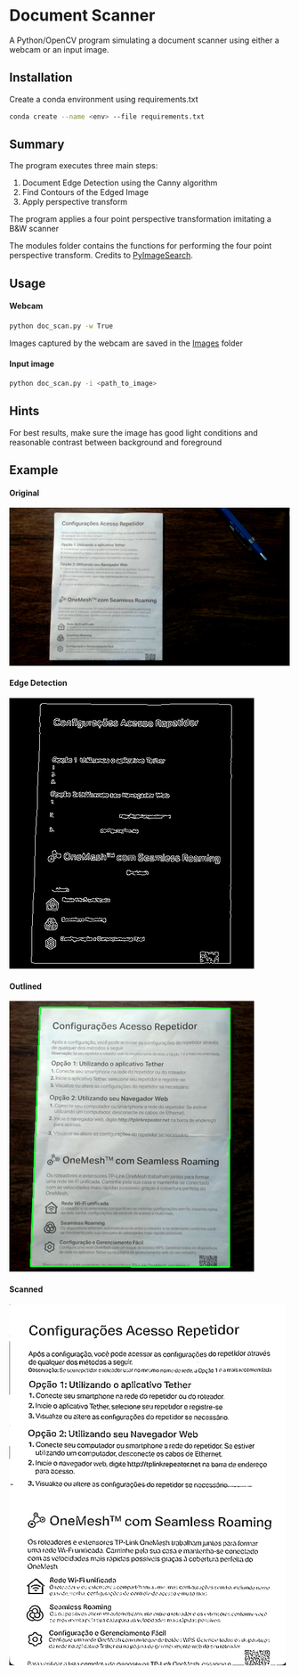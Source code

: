 # Document Scanner

A Python/OpenCV program simulating a document scanner using either a webcam
or an input image.

## Installation
Create a conda environment using requirements.txt
```bash
conda create --name <env> --file requirements.txt
```

## Summary
The program executes three main steps:

1. Document Edge Detection using the Canny algorithm
2. Find Contours of the Edged Image
3. Apply perspective transform

The program applies a four point perspective transformation
imitating a B&W scanner

The modules folder contains the functions for performing
the four point perspective transform. Credits to [PyImageSearch](https://pyimagesearch.com).

## Usage

#### Webcam
```bash
python doc_scan.py -w True
```
Images captured by the webcam are saved in the [Images](./images) folder

#### Input image
```bash
python doc_scan.py -i <path_to_image>
```

## Hints
For best results, make sure the image has good light conditions and
reasonable contrast between background and foreground

## Example
#### Original
![Sample Image](./images/manual_03.png)

#### Edge Detection
![Edge Detection](./sample_images/edged.png)

#### Outlined
![Outlined](./sample_images/outline.png)

#### Scanned
![Scanned](./sample_images/scanned.png)

